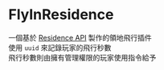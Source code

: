 # FlyInResidence
一個基於 [Residence API](https://github.com/bekvon/Residence/wiki/API) 製作的領地飛行插件  
使用 `uuid` 來記錄玩家的飛行秒數  
飛行秒數則由擁有管理權限的玩家使用指令給予